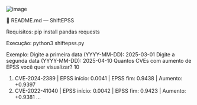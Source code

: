 ![image](https://github.com/user-attachments/assets/2a7ad870-13c3-45bc-9b45-eef0b554b418)


📄 README.md — ShiftEPSS

Requisitos:
pip install pandas requests

Execução:
python3 shiftepss.py

Exemplo:
Digite a primeira data (YYYY-MM-DD): 2025-03-01
Digite a segunda data (YYYY-MM-DD): 2025-04-10
Quantos CVEs com aumento de EPSS você quer visualizar? 10

1. CVE-2024-2389 | EPSS início: 0.0041 | EPSS fim: 0.9438 | Aumento: +0.9397
2. CVE-2022-41040 | EPSS início: 0.0042 | EPSS fim: 0.9423 | Aumento: +0.9381
...
